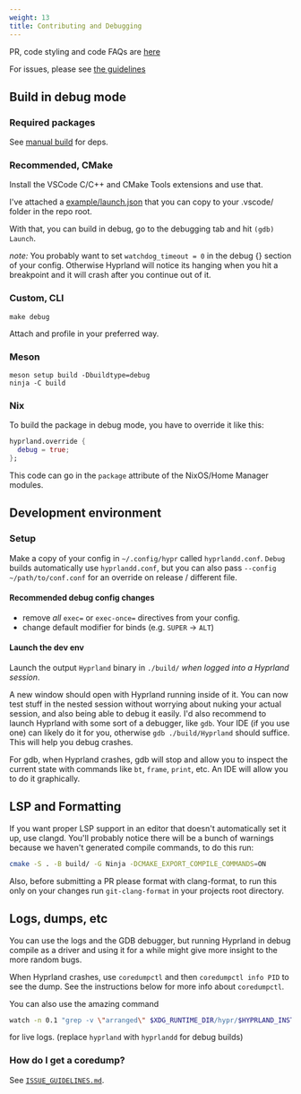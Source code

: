 ```yaml
---
weight: 13
title: Contributing and Debugging
---
```


PR, code styling and code FAQs are [here](./PR-Guidelines)

For issues, please see
[the guidelines](https://github.com/hyprwm/Hyprland/blob/main/docs/ISSUE_GUIDELINES.md)

## Build in debug mode

### Required packages

See [manual build](https://wiki.hypr.land/Getting-Started/Installation/#manual-manual-build) for deps.

### Recommended, CMake

Install the VSCode C/C++ and CMake Tools extensions and use that.

I've attached a
[example/launch.json](https://github.com/hyprwm/Hyprland/blob/main/example/launch.json)
that you can copy to your .vscode/ folder in the repo root.

With that, you can build in debug, go to the debugging tab and hit
`(gdb) Launch`.

_note:_ You probably want to set `watchdog_timeout = 0` in the debug {} section
of your config. Otherwise Hyprland will notice its hanging when you hit a
breakpoint and it will crash after you continue out of it.

### Custom, CLI

`make debug`

Attach and profile in your preferred way.

### Meson

```console
meson setup build -Dbuildtype=debug
ninja -C build
```

### Nix

To build the package in debug mode, you have to override it like this:

```nix
hyprland.override {
  debug = true;
};
```

This code can go in the `package` attribute of the NixOS/Home Manager modules.

## Development environment

### Setup

Make a copy of your config in `~/.config/hypr` called `hyprlandd.conf`. `Debug`
builds automatically use `hyprlandd.conf`, but you can also pass `--config ~/path/to/conf.conf`
for an override on release / different file.

#### Recommended debug config changes

- remove _all_ `exec=` or `exec-once=` directives from your config.
- change default modifier for binds (e.g. `SUPER` -> `ALT`)

#### Launch the dev env

Launch the output `Hyprland` binary in `./build/` _when logged into a Hyprland
session_.

A new window should open with Hyprland running inside of it. You can now test stuff
in the nested session without worrying about nuking your actual
session, and also being able to debug it easily. I'd also recommend to launch Hyprland
with some sort of a debugger, like `gdb`. Your IDE (if you use one) can likely do it
for you, otherwise `gdb ./build/Hyprland` should suffice. This will help you debug
crashes.

For gdb, when Hyprland crashes, gdb will stop and allow you to inspect the current state
with commands like `bt`, `frame`, `print`, etc. An IDE will allow you to do it
graphically.

## LSP and Formatting

If you want proper LSP support in an editor that doesn't automatically set it
up, use clangd. You'll probably notice there will be a bunch of warnings
because we haven't generated compile commands, to do this run:

```sh
cmake -S . -B build/ -G Ninja -DCMAKE_EXPORT_COMPILE_COMMANDS=ON
```

Also, before submitting a PR please format with clang-format, to run this only
on your changes run `git-clang-format` in your projects root directory.

## Logs, dumps, etc

You can use the logs and the GDB debugger, but running Hyprland in debug compile
as a driver and using it for a while might give more insight to the more random
bugs.

When Hyprland crashes, use `coredumpctl` and then `coredumpctl info PID` to see
the dump. See the instructions below for more info about `coredumpctl`.

You can also use the amazing command

```sh
watch -n 0.1 "grep -v \"arranged\" $XDG_RUNTIME_DIR/hypr/$HYPRLAND_INSTANCE_SIGNATURE/hyprland.log | tail -n 40"
```

for live logs. (replace `hyprland` with `hyprlandd` for debug builds)

### How do I get a coredump?

See
[`ISSUE_GUIDELINES.md`](https://github.com/hyprwm/Hyprland/blob/main/docs/ISSUE_GUIDELINES.md).
